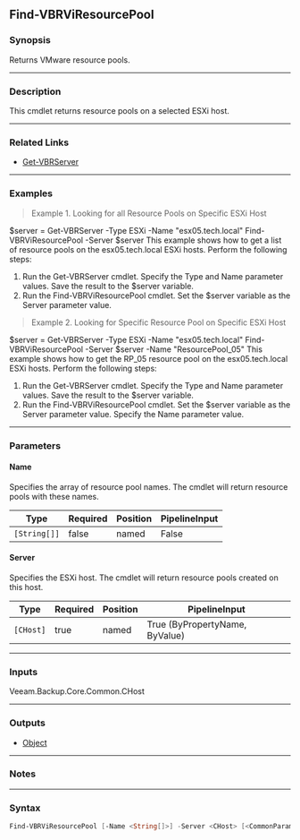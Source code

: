 Find-VBRViResourcePool
----------------------

### Synopsis
Returns VMware resource pools.

---

### Description

This cmdlet returns resource pools on a selected ESXi host.

---

### Related Links
* [Get-VBRServer](Get-VBRServer)

---

### Examples
> Example 1. Looking for all Resource Pools on Specific ESXi Host

$server = Get-VBRServer -Type ESXi -Name "esx05.tech.local"
Find-VBRViResourcePool -Server $server
This example shows how to get a list of resource pools on the esx05.tech.local ESXi hosts.
Perform the following steps:
1. Run the Get-VBRServer cmdlet. Specify the Type and Name parameter values. Save the result to the $server variable.
2. Run the Find-VBRViResourcePool cmdlet. Set the $server variable as the Server parameter value.
> Example 2. Looking for Specific Resource Pool on Specific ESXi Host

$server = Get-VBRServer -Type ESXi -Name "esx05.tech.local"
Find-VBRViResourcePool -Server $server -Name "ResourcePool_05"
This example shows how to get the RP_05 resource pool on the esx05.tech.local ESXi hosts.
Perform the following steps:
1. Run the Get-VBRServer cmdlet. Specify the Type and Name parameter values. Save the result to the $server variable.
2. Run the Find-VBRViResourcePool cmdlet. Set the $server variable as the Server parameter value. Specify the Name parameter value.

---

### Parameters
#### **Name**
Specifies the array of resource pool names. The cmdlet will return resource pools with these names.

|Type        |Required|Position|PipelineInput|
|------------|--------|--------|-------------|
|`[String[]]`|false   |named   |False        |

#### **Server**
Specifies the ESXi host. The cmdlet will return resource pools created on this host.

|Type     |Required|Position|PipelineInput                 |
|---------|--------|--------|------------------------------|
|`[CHost]`|true    |named   |True (ByPropertyName, ByValue)|

---

### Inputs
Veeam.Backup.Core.Common.CHost

---

### Outputs
* [Object](https://learn.microsoft.com/en-us/dotnet/api/System.Object)

---

### Notes

---

### Syntax
```PowerShell
Find-VBRViResourcePool [-Name <String[]>] -Server <CHost> [<CommonParameters>]
```
